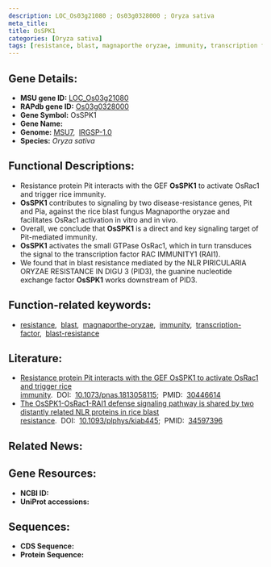 ```yaml
---
description: LOC_Os03g21080 ; Os03g0328000 ; Oryza sativa
meta_title:
title: OsSPK1
categories: [Oryza sativa]
tags: [resistance, blast, magnaporthe oryzae, immunity, transcription factor, blast resistance]
---
```


## Gene Details:
- **MSU gene ID:** [LOC_Os03g21080](http://rice.uga.edu/cgi-bin/ORF_infopage.cgi?orf=LOC_Os03g21080)  
- **RAPdb gene ID:** [Os03g0328000](https://rapdb.dna.affrc.go.jp/locus/?name=Os03g0328000)  
- **Gene Symbol:** OsSPK1
- **Gene Name:**
- **Genome:**  [MSU7](http://rice.uga.edu/),&nbsp;&nbsp;[IRGSP-1.0](https://rapdb.dna.affrc.go.jp/download/irgsp1.html)
- **Species:** *Oryza sativa*

## Functional Descriptions:
   - Resistance protein Pit interacts with the GEF **OsSPK1** to activate OsRac1 and trigger rice immunity.
   - **OsSPK1** contributes to signaling by two disease-resistance genes, Pit and Pia, against the rice blast fungus Magnaporthe oryzae and facilitates OsRac1 activation in vitro and in vivo.
   - Overall, we conclude that **OsSPK1** is a direct and key signaling target of Pit-mediated immunity.
   - **OsSPK1** activates the small GTPase OsRac1, which in turn transduces the signal to the transcription factor RAC IMMUNITY1 (RAI1).
   - We found that in blast resistance mediated by the NLR PIRICULARIA ORYZAE RESISTANCE IN DIGU 3 (PID3), the guanine nucleotide exchange factor **OsSPK1** works downstream of PID3.

## Function-related keywords:
   - [resistance](/tags/resistance/),&nbsp;&nbsp;[blast](/tags/blast/),&nbsp;&nbsp;[magnaporthe-oryzae](/tags/magnaporthe-oryzae/),&nbsp;&nbsp;[immunity](/tags/immunity/),&nbsp;&nbsp;[transcription-factor](/tags/transcription-factor/),&nbsp;&nbsp;[blast-resistance](/tags/blast-resistance/)

## Literature:
   - [Resistance protein Pit interacts with the GEF OsSPK1 to activate OsRac1 and trigger rice immunity](https://www.doi.org/10.1073/pnas.1813058115).&nbsp;&nbsp;DOI:&nbsp;&nbsp;[10.1073/pnas.1813058115](https://www.doi.org/10.1073/pnas.1813058115);&nbsp;&nbsp;PMID:&nbsp;&nbsp;[30446614](https://pubmed.ncbi.nlm.nih.gov/30446614/)
   - [The OsSPK1-OsRac1-RAI1 defense signaling pathway is shared by two distantly related NLR proteins in rice blast resistance](https://www.doi.org/10.1093/plphys/kiab445).&nbsp;&nbsp;DOI:&nbsp;&nbsp;[10.1093/plphys/kiab445](https://www.doi.org/10.1093/plphys/kiab445);&nbsp;&nbsp;PMID:&nbsp;&nbsp;[34597396](https://pubmed.ncbi.nlm.nih.gov/34597396/)

## Related News:

## Gene Resources:
- **NCBI ID:**  []()
- **UniProt accessions:** [](https://www.uniprot.org/uniprotkb//entry)

## Sequences:
- **CDS Sequence:**
- **Protein Sequence:**

